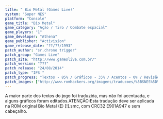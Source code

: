 ```yaml
---
title: " Bio Metal (Games Live)"
system: "Super NES"
platform: "Console"
game_title: "Bio Metal"
game_category: "Ação / Tiro / Combate espacial"
game_players: "1"
game_developer: "Athena"
game_publisher: "Activision"
game_release_date: "??/??/1993"
patch_author: "sr.chrono trigger"
patch_group: "Games Live"
patch_site: "http://www.gameslive.com.br/"
patch_version: "???"
patch_release: "24/08/2014"
patch_type: "IPS "
patch_progress: "Textos - 85% / Gráficos - 35% / Acentos - 0% / Revisão - 100%"
patch_images: ["http://www.romhackers.org/imagens/traducoes/%5BSNES%5D%20Bio%20Metal%20-%20Games%20Live%20-%201.png","http://www.romhackers.org/imagens/traducoes/%5BSNES%5D%20Bio%20Metal%20-%20Games%20Live%20-%202.png","http://www.romhackers.org/imagens/traducoes/%5BSNES%5D%20Bio%20Metal%20-%20Games%20Live%20-%203.png"]
---
```

A maior parte dos textos do jogo foi traduzida, mas não foi acentuada, e alguns gráficos foram editados.ATENÇÃO:Esta tradução deve ser aplicada na ROM original Bio Metal (E) [!].smc, com CRC32 E901A947 e sem cabeçalho.